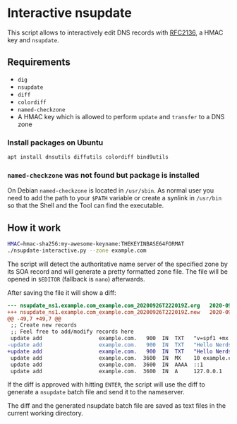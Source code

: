 # Interactive nsupdate

This script allows to interactively edit DNS records
with [RFC2136](https://tools.ietf.org/html/rfc2136),
a HMAC key and `nsupdate`.

## Requirements

- `dig`
- `nsupdate`
- `diff`
- `colordiff`
- `named-checkzone`
- A HMAC key which is allowed to perform `update` and `transfer` to a DNS zone

### Install packages on Ubuntu

```sh
apt install dnsutils diffutils colordiff bind9utils
```

### `named-checkzone` was not found but package is installed

On Debian `named-checkzone` is located in `/usr/sbin`. As normal user
you need to add the path to your `$PATH` variable or create a synlink
in `/usr/bin` so that the Shell and the Tool can find the executable.

## How it work

```sh
HMAC=hmac-sha256:my-awesome-keyname:THEKEYINBASE64FORMAT
./nsupdate-interactive.py --zone example.com
```

The script will detect the authoritative name server of the specified
zone by its SOA record and will generate a pretty formatted zone file.
The file will be opened in `$EDITOR` (fallback is `nano`) afterwards.

After saving the file it will show a diff:

```diff
--- nsupdate_ns1.example.com_example.com_20200926T222019Z.org	2020-09-26 22:20:19.369097326 +0200
+++ nsupdate_ns1.example.com_example.com_20200926T222019Z.new	2020-09-26 22:20:33.768947883 +0200
@@ -49,7 +49,7 @@
 ;; Create new records
 ;; Feel free to add/modify records here
 update add                  example.com.   900  IN  TXT   "v=spf1 +mx -all"
-update add                  example.com.   900  IN  TXT   "Hello Nerds, how are you going?"
+update add                  example.com.   900  IN  TXT   "Hello Nerds, how are you going? :-)"
 update add                  example.com.  3600  IN  MX    10 example.com.
 update add                  example.com.  3600  IN  AAAA  ::1
 update add                  example.com.  3600  IN  A     127.0.0.1
```

If the diff is approved with hitting `ENTER`, the script will use
the diff to generate a `nsupdate` batch file and send it to
the nameserver.

The diff and the generated nsupdate batch file are saved as text files
in the current working directory.
